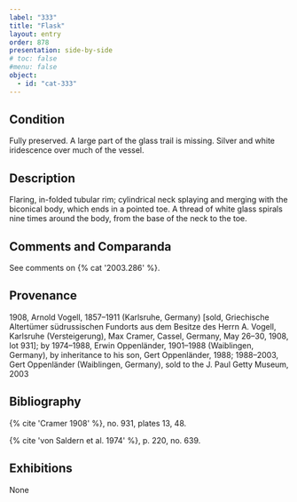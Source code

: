 ```yaml
---
label: "333"
title: "Flask"
layout: entry
order: 878
presentation: side-by-side
# toc: false
#menu: false 
object:
  - id: "cat-333"
---
```


## Condition

Fully preserved. A large part of the glass trail is missing. Silver and white iridescence over much of the vessel.

## Description

Flaring, in-folded tubular rim; cylindrical neck splaying and merging with the biconical body, which ends in a pointed toe. A thread of white glass spirals nine times around the body, from the base of the neck to the toe.

## Comments and Comparanda

See comments on {% cat '2003.286' %}.

## Provenance

1908, Arnold Vogell, 1857–1911 (Karlsruhe, Germany) [sold, Griechische Altertümer südrussischen Fundorts aus dem Besitze des Herrn A. Vogell, Karlsruhe (Versteigerung), Max Cramer, Cassel, Germany, May 26–30, 1908, lot 931]; by 1974–1988, Erwin Oppenländer, 1901–1988 (Waiblingen, Germany), by inheritance to his son, Gert Oppenländer, 1988; 1988–2003, Gert Oppenländer (Waiblingen, Germany), sold to the J. Paul Getty Museum, 2003

## Bibliography

{% cite 'Cramer 1908' %}, no. 931, plates 13, 48.

{% cite 'von Saldern et al. 1974' %}, p. 220, no. 639.

## Exhibitions

None